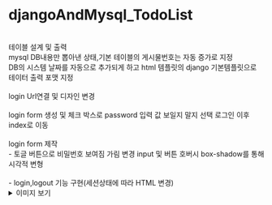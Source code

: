 # djangoAndMysql_TodoList
<br>
테이블 설계 및 출력<br>
mysql DB내용만 뽑아낸 상태,기본 테이블의 게시물번호는 자동 증가로 지정
<br>DB의 시스템 날짜를 자동으로 추가되게 하고 html 템플릿의 django 기본템플릿으로 테이터 출력 포맷 지정

<br>
<br>login Url연결 및 디자인 변경

<br>
 <br>login form 생성 및 체크 박스로 password 입력 값 보일지 말지 선택
로그인 이후 index로 이동<br><br
<br>
login form 제작<br>
 - 토글 버튼으로 비밀번호 보여짐 가림 변경 input 및 버튼 호버시 box-shadow를 통해 시각적 변형<br>

<br>
 - login,logout 기능 구현(세션상태에 따라 HTML 변경)
<details>
	<summary>이미지 보기</summary>
  	<div markdown="1">
      <img width="458" alt="스크린샷 2023-11-12 14 05 56" src="https://github.com/wngh1212/djangoAndMysql_blog/assets/88926634/17186ee1-e77b-4454-aaab-00b028037f8e">
<br> -> 디자인 변경 <br>
<img width="458" alt="스크린샷 2023-11-13 11 18 00" src="https://github.com/wngh1212/djangoAndMysql_blog/assets/88926634/79314096-91e8-4ef8-bbe1-74590e2d1ece">
<br>
<img width="438" alt="스크린샷 2023-11-12 15 48 55" src="https://github.com/wngh1212/djangoAndMysql_blog/assets/88926634/dfb66436-1b3b-48a5-9e1b-412ab7d4ef10"><br>
<img width="205" alt="스크린샷 2023-11-14 22 07 08" src="https://github.com/wngh1212/djangoAndMysql_blog/assets/88926634/e9cef83c-78b5-464a-9e48-51fdb8577f3d">
<img width="297" alt="스크린샷 2023-11-14 22 07 00" src="https://github.com/wngh1212/djangoAndMysql_blog/assets/88926634/c5bf1f9a-d9a1-44df-8d1a-8afcf3d1597a"><br>
		<img width="1710" alt="스크린샷 2023-11-29 10 31 56" src="https://github.com/wngh1212/djangoAndMysql_TodoList/assets/88926634/f45a64e2-81d8-4eab-b9a9-9ebfb7e3fe24">
  	</div>
</details>



